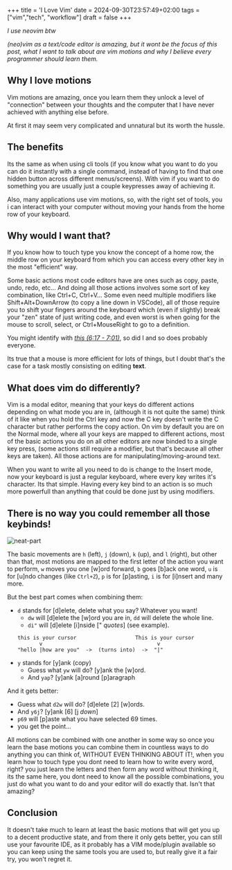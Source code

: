 +++
title = 'I Love Vim'
date = 2024-09-30T23:57:49+02:00
tags = ["vim","tech", "workflow"]
draft = false
+++

*I use neovim btw*

*(neo)vim as a text/code editor is amazing, but it wont be the focus of this
post, what I want to talk about are vim motions and why I believe every 
programmer should learn them.*

## Why I love motions

Vim motions are amazing, once you learn them they unlock a level of "connection"
between your thoughts and the computer that I have never achieved with anything 
else before. 

At first it may seem very complicated and unnatural but its worth the hussle.

## The benefits

Its the same as when using cli tools (if you know what you want to
do you can do it instantly with a single command, instead of having to find that 
one hidden button across different menus/screens). With vim if you want to do
something you are usually just a couple keypresses away of achieving it.

Also, many applications use vim motions, so, with the right set of tools, you i
can interact with your computer without moving your hands from the home row of 
your keyboard.

## Why would I want that?

If you know how to touch type you know the concept of a home row, the middle
row on your keyboard from which you can access every other key in the
most "efficient" way. 

Some basic actions most code editors have are ones such as copy, paste, undo, 
redo, etc... And doing all those actions involves some sort of key combination, 
like Ctrl+C, Ctrl+V... Some even need multiple modifiers like Shift+Alt+DownArrow 
(to copy a line down in VSCode), all of those require you to shift your fingers 
around the keyboard which (even if slightly) break your "zen" state of just 
writing code, and even worst is when going for the mouse to scroll, select, 
or Ctrl+MouseRight to go to a definition.

You might identify with [*this (6:17 - 7:01)*](https://youtu.be/zPMPqzjM0Fw?si=81FqeuXbEy2Ikfei&t=377),
so did I and so does probably everyone.

Its true that a mouse is more efficient for lots of things, but I doubt that's 
the case for a task mostly consisting on editing **text**.

## What does vim do differently?

Vim is a modal editor, meaning that your keys do different actions depending on
what mode you are in, (although it is not quite the same) think of it like when 
you hold the Ctrl key and now the C key doesn't write the C character but rather 
performs the copy action. On vim by default you are on the Normal mode, where 
all your keys are mapped to different actions, most of the basic actions you do
on all other editors are now binded to a single key press, (some actions still
require a modifier, but that's because all other keys are taken). All those 
actions are for manipulating/moving-around text. 

When you want to write all you need to do is change to the Insert mode, now your 
keyboard is just a regular keyboard, where every key writes it's character. 
Its that simple. Having every key bind to an action is so much more powerfull 
than anything that could be done just by using modifiers.

## There is no way you could remember all those keybinds!

![neat-part](/neat-part.jpg#cover)

The basic movements are `h` (left), `j` (down), `k` (up), and `l` (right), but
other than that, most motions are mapped to the first letter of the action you 
want to perform, `w` moves you one [w]ord forward, `b` goes [b]ack one word, `u` 
is for [u]ndo changes (like `Ctrl+Z`), `p` is for [p]asting, `i` is for [i]nsert 
and many more. 

But the best part comes when combining them: 

- `d` stands for [d]elete, delete what you say? Whatever you want!
    - `dw` will [d]elete the [w]ord you are in, `dd` will delete the whole line.
    - `di"` will [d]elete [i]nside [" *quotes*] (see example).
    ```
  this is your cursor                   This is your cursor
           v                                     v
    "hello |how are you"  ->  (turns into)  ->  "|"
    ```
- `y` stands for [y]ank (copy)
    - Guess what `yw` will do? [y]ank the [w]ord.
    - And `yap`? [y]ank [a]round [p]aragraph

And it gets better:

- Guess what `d2w` will do? [d]elete [2] [w]ords.
- And `y6j`? [y]ank [6] [j *down*]
- `p69` will [p]aste what you have selected 69 times.
- you get the point...

All motions can be combined with one another in some way so once you learn the
base motions you can combine them in countless ways to do anything you can think
of, WITHOUT EVEN THINKING ABOUT IT!, when you learn how to touch type you dont
need to learn how to write every word, right? you just learn the letters and then
form any word without thinking it, its the same here, you dont need to know all
the possible combinations, you just do what you want to do and your editor will
do exactly that. Isn't that amazing?

## Conclusion

It doesn't take much to learn at least the basic motions that will get you up to 
a decent productive state, and from there it only gets better, you can still use 
your favourite IDE, as it probably has a VIM mode/plugin available so you can 
keep using the same tools you are used to, but really give it a fair try, you 
won't regret it.
